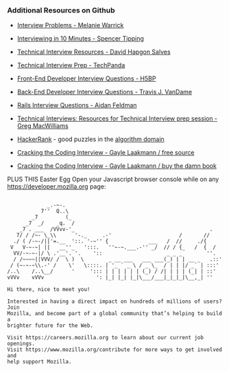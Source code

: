 ### Additional Resources on Github

+ [Interview Problems - Melanie Warrick](https://github.com/nyghtowl/Interview_Problems)

+ [Interviewing in 10 Minutes - Spencer Tipping](https://github.com/spencertipping/interviewing-in-ten-minutes)

+ [Technical Interview Resources - David Hapgon Salves](https://github.com/davidhampgonsalves/interview-resources)

+ [Technical Interview Prep - TechPanda](https://github.com/techpanja/interviewproblems)

+ [Front-End Developer Interview Questions - H5BP](https://github.com/h5bp/Front-end-Developer-Interview-Questions)

+ [Back-End Developer Interview Questions - Travis J. VanDame](https://github.com/tvandame/back-end-developer-interview-questions)

+ [Rails Interview Questions - Aidan Feldman](https://github.com/afeld/rails_interview_questions)

+ [Technical Interviews: Resources for Technical Interview prep session - Greg MacWilliams](https://github.com/gmac/technical-interview)

+ [HackerRank](https://www.hackerrank.com/domains) - good puzzles in the [algorithm domain](https://www.hackerrank.com/domains/algorithms/warmup)

+ [Cracking the Coding Interview - Gayle Laakmann / free source](http://www.mktechnicalclasses.com/Notes/Cracking%20the%20Coding%20Interview,%204%20Edition%20-%20150%20Programming%20Interview%20Questions%20and%20Solutions.pdf)

+ [Cracking the Coding Interview - Gayle Laakmann / buy the damn book](http://www.amazon.com/Cracking-Coding-Interview-Programming-Questions/dp/098478280X)

PLUS THIS Easter Egg
Open your Javascript browser console while on any https://developer.mozilla.org page:

```

             _.-~-.
           7''  Q..\
        _7         (_
      _7  _/    _q.  /
    _7 . ___  /VVvv-'_                                            .
   7/ / /~- \_\\      '-._     .-'                      /       //
  ./ ( /-~-/||'=.__  '::. '-~'' {             ___   /  //     ./{
 V   V-~-~| ||   __''_   ':::.   ''~-~.___.-'' _/  // / {_   /  {  /
  VV/-~-~-|/ \ .'__'. '.    '::                     _ _ _        ''.
  / /~~~~||VVV/ /  \ )  \        _ __ ___   ___ ___(_) | | __ _   .::'
 / (~-~-~\\.-' /    \'   \::::. | '_ ` _ \ / _ \_  / | | |/ _` | :::'
/..\    /..\__/      '     '::: | | | | | | (_) / /| | | | (_| | ::'
vVVv    vVVv                 ': |_| |_| |_|\___/___|_|_|_|\__,_| ''

Hi there, nice to meet you!

Interested in having a direct impact on hundreds of millions of users? Join
Mozilla, and become part of a global community that’s helping to build a
brighter future for the Web.

Visit https://careers.mozilla.org to learn about our current job openings.
Visit https://www.mozilla.org/contribute for more ways to get involved and
help support Mozilla.

```
